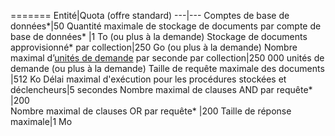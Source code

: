 =======
Entité|Quota (offre standard)
---|---
Comptes de base de données*|50
Quantité maximale de stockage de documents par compte de base de données* |1 To (ou plus à la demande)
Stockage de documents approvisionné* par collection|250 Go (ou plus à la demande)
Nombre maximal d’[unités de demande](../articles/documentdb/documentdb-request-units.md) par seconde par collection|250 000 unités de demande (ou plus à la demande)
Taille de requête maximale des documents |512 Ko
Délai maximal d'exécution pour les procédures stockées et déclencheurs|5 secondes
Nombre maximal de clauses AND par requête* |200		
Nombre maximal de clauses OR par requête* |200
Taille de réponse maximale|1 Mo

<!---HONumber=AcomDC_0420_2016-->